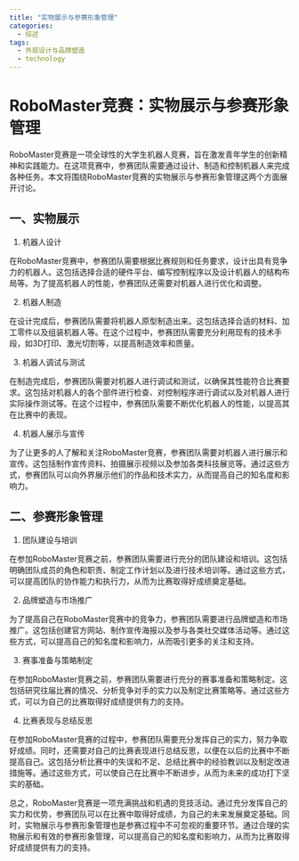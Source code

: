```yaml
---  
title: "实物展示与参赛形象管理"  
categories:  
  - 综述  
tags: 
  - 外观设计与品牌塑造 
  - technology  
---  
```


# RoboMaster竞赛：实物展示与参赛形象管理

RoboMaster竞赛是一项全球性的大学生机器人竞赛，旨在激发青年学生的创新精神和实践能力。在这项竞赛中，参赛团队需要通过设计、制造和控制机器人来完成各种任务。本文将围绕RoboMaster竞赛的实物展示与参赛形象管理这两个方面展开讨论。

## 一、实物展示

1. 机器人设计

在RoboMaster竞赛中，参赛团队需要根据比赛规则和任务要求，设计出具有竞争力的机器人。这包括选择合适的硬件平台、编写控制程序以及设计机器人的结构布局等。为了提高机器人的性能，参赛团队还需要对机器人进行优化和调整。

2. 机器人制造

在设计完成后，参赛团队需要将机器人原型制造出来。这包括选择合适的材料、加工零件以及组装机器人等。在这个过程中，参赛团队需要充分利用现有的技术手段，如3D打印、激光切割等，以提高制造效率和质量。

3. 机器人调试与测试

在制造完成后，参赛团队需要对机器人进行调试和测试，以确保其性能符合比赛要求。这包括对机器人的各个部件进行检查、对控制程序进行调试以及对机器人进行实际操作测试等。在这个过程中，参赛团队需要不断优化机器人的性能，以提高其在比赛中的表现。

4. 机器人展示与宣传

为了让更多的人了解和关注RoboMaster竞赛，参赛团队需要对机器人进行展示和宣传。这包括制作宣传资料、拍摄展示视频以及参加各类科技展览等。通过这些方式，参赛团队可以向外界展示他们的作品和技术实力，从而提高自己的知名度和影响力。

## 二、参赛形象管理

1. 团队建设与培训

在参加RoboMaster竞赛之前，参赛团队需要进行充分的团队建设和培训。这包括明确团队成员的角色和职责、制定工作计划以及进行技术培训等。通过这些方式，可以提高团队的协作能力和执行力，从而为比赛取得好成绩奠定基础。

2. 品牌塑造与市场推广

为了提高自己在RoboMaster竞赛中的竞争力，参赛团队需要进行品牌塑造和市场推广。这包括创建官方网站、制作宣传海报以及参与各类社交媒体活动等。通过这些方式，可以提高自己的知名度和影响力，从而吸引更多的关注和支持。

3. 赛事准备与策略制定

在参加RoboMaster竞赛之前，参赛团队需要进行充分的赛事准备和策略制定。这包括研究往届比赛的情况、分析竞争对手的实力以及制定比赛策略等。通过这些方式，可以为自己的比赛取得好成绩提供有力的支持。

4. 比赛表现与总结反思

在参加RoboMaster竞赛的过程中，参赛团队需要充分发挥自己的实力，努力争取好成绩。同时，还需要对自己的比赛表现进行总结反思，以便在以后的比赛中不断提高自己。这包括分析比赛中的失误和不足、总结比赛中的经验教训以及制定改进措施等。通过这些方式，可以使自己在比赛中不断进步，从而为未来的成功打下坚实的基础。

总之，RoboMaster竞赛是一项充满挑战和机遇的竞技活动。通过充分发挥自己的实力和优势，参赛团队可以在比赛中取得好成绩，为自己的未来发展奠定基础。同时，实物展示与参赛形象管理也是参赛过程中不可忽视的重要环节。通过合理的实物展示和有效的参赛形象管理，可以提高自己的知名度和影响力，从而为比赛取得好成绩提供有力的支持。 
